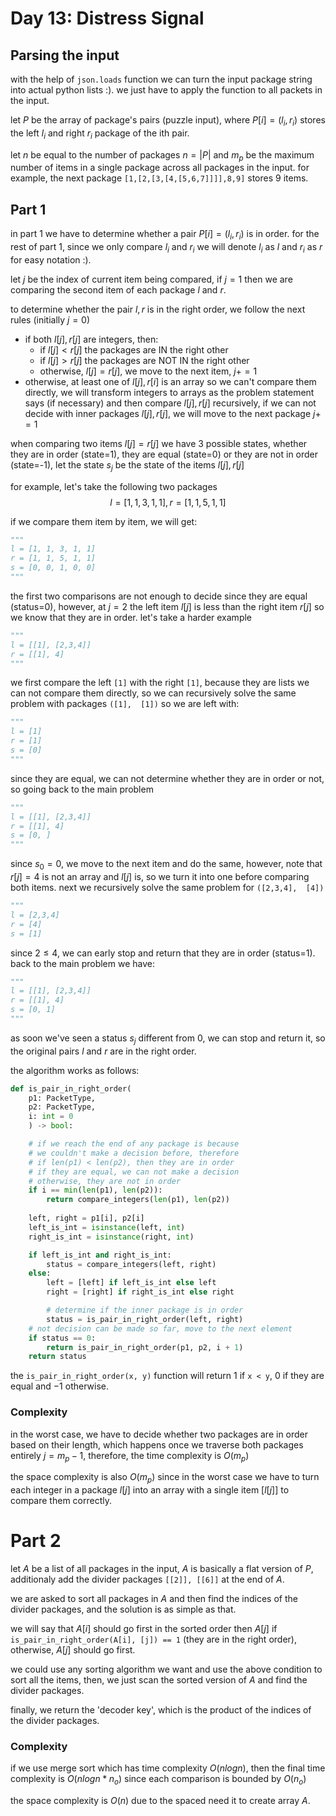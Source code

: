 # Day 13: Distress Signal
## Parsing the input

with the help of ```json.loads``` function we can turn the input package string into actual python lists :). we just have to apply the function to all packets in the input.


let $P$ be the array of package's pairs (puzzle input), where $P[i] = (l_i, r_i)$ stores the left $l_i$ and right $r_i$ package of the ith pair.

let $n$ be equal to the number of packages $n = |P|$ and $m_p$ be the maximum number of items in a single package across all packages in the input. for example, the next package ```[1,[2,[3,[4,[5,6,7]]]],8,9]``` stores 9 items.


## Part 1
in part 1 we have to determine whether a pair $P[i] = (l_i, r_i)$ is in order. for the rest of part 1, since we only compare $l_i$ and $r_i$ we will denote $l_i$ as $l$ and $r_i$ as $r$ for easy notation :).

let $j$ be the index of current item being compared, if $j=1$ then we are comparing the second item of each package $l$ and $r$.

to determine whether the pair $l, r$ is in the right order, we follow the next rules (initially $j=0$)

- if both $l[j], r[j]$ are integers, then:
    - if $l[j] \lt r[j]$ the packages are IN the right other
    - if $l[j] \gt r[j]$ the packages are NOT IN the right other
    - otherwise, $l[j] = r[j]$, we move to the next item, $j += 1$
- otherwise, at least one of $l[j], r[i]$ is an array so we can't compare them directly, we will transform integers to arrays as the problem statement says (if necessary) and then compare $l[j], r[j]$ recursively, if we can not decide with inner packages $l[j], r[j]$, we will move to the next package $j += 1$

when comparing two items $l[j] = r[j]$ we have 3 possible states, whether they are in order (state=1), they are equal (state=0) or they are not in order (state=-1), let the state $s_j$ be the state of the items $l[j], r[j]$

for example, let's take the following two packages 
$$
l = [1,1,3,1,1], r = [1,1,5,1,1]
$$

if we compare them item by item, we will get:

```python
"""
l = [1, 1, 3, 1, 1]
r = [1, 1, 5, 1, 1]
s = [0, 0, 1, 0, 0]
"""
```

the first two comparisons are not enough to decide since they are equal (status=0), however, at $j=2$ the left item $l[j]$ is less than the right item $r[j]$ so we know that they are in order. let's take a harder example

```python
"""
l = [[1], [2,3,4]]
r = [[1], 4]
"""
```

we first compare the left ```[1]``` with the right ```[1]```, because they are lists we can not compare them directly, so we can recursively solve the same problem with packages ```([1],  [1])``` so we are left with: 


```python
"""
l = [1]
r = [1]
s = [0]
"""
```

since they are equal, we can not determine whether they are in order or not, so going back to the main problem

```python
"""
l = [[1], [2,3,4]]
r = [[1], 4]
s = [0, ]
"""
```

since $s_0=0$, we move to the next item and do the same, however, note that $r[j]=4$ is not an array and $l[j]$ is, so we turn it into one before comparing both items. next we recursively solve the same problem for ```([2,3,4],  [4])```

```python
"""
l = [2,3,4]
r = [4]
s = [1]
```

since $2 \le 4$, we can early stop and return that they are in order (status=1). back to the main problem we have:

```python
"""
l = [[1], [2,3,4]]
r = [[1], 4]
s = [0, 1]
"""
```
as soon we've seen a status $s_j$ different from 0, we can stop and return it, so the original pairs $l$ and $r$ are in the right order.


the algorithm works as follows:

```python
def is_pair_in_right_order(
    p1: PacketType,
    p2: PacketType,
    i: int = 0
    ) -> bool:

    # if we reach the end of any package is because
    # we couldn't make a decision before, therefore 
    # if len(p1) < len(p2), then they are in order
    # if they are equal, we can not make a decision
    # otherwise, they are not in order
    if i == min(len(p1), len(p2)):
        return compare_integers(len(p1), len(p2))
    
    left, right = p1[i], p2[i]
    left_is_int = isinstance(left, int)
    right_is_int = isinstance(right, int)

    if left_is_int and right_is_int:
        status = compare_integers(left, right)
    else:
        left = [left] if left_is_int else left
        right = [right] if right_is_int else right

        # determine if the inner package is in order
        status = is_pair_in_right_order(left, right)
    # not decision can be made so far, move to the next element
    if status == 0:
        return is_pair_in_right_order(p1, p2, i + 1)
    return status
```

the ```is_pair_in_right_order(x, y)``` function will return $1$ if ```x < y```, $0$ if they are equal and $-1$ otherwise.


### Complexity
in the worst case, we have to decide whether two packages are in order based on their length, which happens once we traverse both packages entirely $j=m_p-1$, therefore, the time complexity is $O(m_p)$

the space complexity is also $O(m_p)$ since in the worst case we have to turn each integer in a package $l[j]$ into an array with a single item $[l[j]]$ to compare them correctly.



# Part 2
let $A$ be a list of all packages in the input, $A$ is basically a flat version of $P$, additionaly add the divider packages ```[[2]], [[6]]``` at the end of $A$.

we are asked to sort all packages in $A$ and then find the indices of the divider packages, and the solution is as simple as that.

we will say that $A[i]$ should go first in the sorted order then $A[j]$ if ```is_pair_in_right_order(A[i], [j]) == 1``` (they are in the right order), otherwise, $A[j]$ should go first.

we could use any sorting algorithm we want and use the above condition to sort all the items, then, we just scan the sorted version of $A$ and find the divider packages.

finally, we return the 'decoder key', which is the product of the indices of the divider packages.



### Complexity
if we use merge sort which has time complexity $O(nlogn)$, then the final time complexity is $O(nlogn * n_o)$ since each comparison is bounded by $O(n_o)$ 

the space complexity is $O(n)$ due to the spaced need it to create array $A$.

